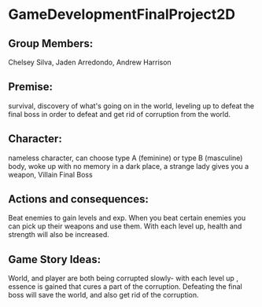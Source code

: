 # GameDevelopmentFinalProject2D

## Group Members:
Chelsey Silva, Jaden Arredondo, Andrew Harrison

## Premise: 
survival, discovery of what's going on in the world, leveling up to defeat the final boss in order to defeat and get rid of corruption from the world.

## Character: 
nameless character, can choose type A (feminine) or type B (masculine) body, woke up with no memory in a dark place, a strange lady gives you a weapon, Villain Final Boss

## Actions and consequences: 
Beat enemies to gain levels and exp. When you beat certain enemies you can pick up their weapons and use them. With each level up, health and strength will also be increased. 

## Game Story Ideas:
World, and player are both being corrupted slowly- with each level up , essence is gained that cures a part of the corruption. Defeating the final boss will save the world, and also get rid of the corruption.

